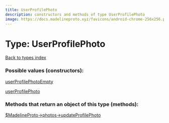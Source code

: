 ```yaml
---
title: UserProfilePhoto
description: constructors and methods of type UserProfilePhoto
image: https://docs.madelineproto.xyz/favicons/android-chrome-256x256.png
---
```

# Type: UserProfilePhoto  
[Back to types index](index.md)



### Possible values (constructors):

[userProfilePhotoEmpty](../constructors/userProfilePhotoEmpty.md)  

[userProfilePhoto](../constructors/userProfilePhoto.md)  



### Methods that return an object of this type (methods):

[$MadelineProto->photos->updateProfilePhoto](../methods/photos.updateProfilePhoto.md)  



